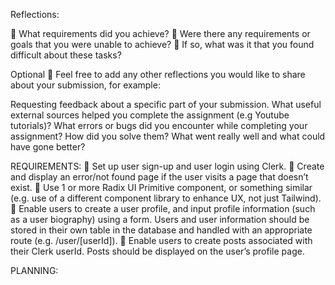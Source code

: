 Reflections:

🎯 What requirements did you achieve?
🎯 Were there any requirements or goals that you were unable to achieve?
🎯 If so, what was it that you found difficult about these tasks?

Optional
🏹 Feel free to add any other reflections you would like to share about your submission, for example:

Requesting feedback about a specific part of your submission.
What useful external sources helped you complete the assignment (e.g Youtube tutorials)?
What errors or bugs did you encounter while completing your assignment? How did you solve them?
What went really well and what could have gone better?

REQUIREMENTS:
🎯 Set up user sign-up and user login using Clerk.
🎯 Create and display an error/not found page if the user visits a page that doesn’t exist.
🎯 Use 1 or more Radix UI Primitive component, or something similar (e.g. use of a different component library to enhance UX, not just Tailwind).
🎯 Enable users to create a user profile, and input profile information (such as a user biography) using a form. Users and user information should be stored in their own table in the database and handled with an appropriate route (e.g. /user/[userId]).
🎯 Enable users to create posts associated with their Clerk userId. Posts should be displayed on the user’s profile page.

PLANNING:
